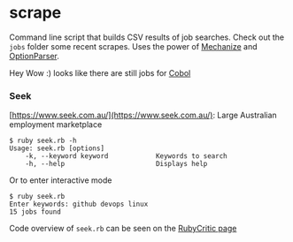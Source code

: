 # scrape

Command line script that builds CSV results of job searches. Check
out the `jobs` folder some recent scrapes. Uses the power of [Mechanize](
https://github.com/sparklemotion/mechanize) and [OptionParser](
https://docs.ruby-lang.org/en/2.5.0/OptionParser.html).

Hey Wow :) looks like there are still jobs for [Cobol](
https://en.wikipedia.org/wiki/COBOL)

### Seek 

[https://www.seek.com.au/](https://www.seek.com.au/): 
Large Australian employment marketplace

```
$ ruby seek.rb -h
Usage: seek.rb [options]
    -k, --keyword keyword            Keywords to search
    -h, --help                       Displays help
```
Or to enter interactive mode
```
$ ruby seek.rb 
Enter keywords: github devops linux
15 jobs found
```

Code overview of ``seek.rb`` can be seen on the [RubyCritic page](
http://thebeast.me/scrape/rubycritic/overview.html)

